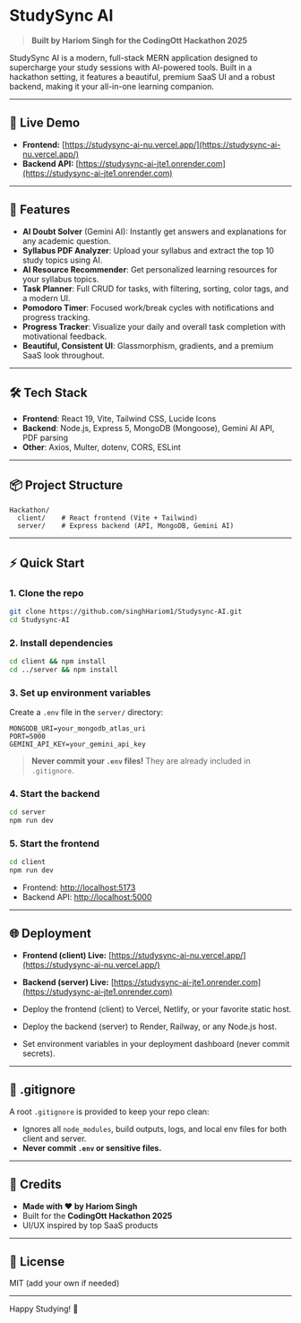 # StudySync AI

> **Built by Hariom Singh for the CodingOtt Hackathon 2025**

StudySync AI is a modern, full-stack MERN application designed to supercharge your study sessions with AI-powered tools. Built in a hackathon setting, it features a beautiful, premium SaaS UI and a robust backend, making it your all-in-one learning companion.

---

## 🚀 Live Demo
- **Frontend:** [https://studysync-ai-nu.vercel.app/](https://studysync-ai-nu.vercel.app/)
- **Backend API:** [https://studysync-ai-jte1.onrender.com](https://studysync-ai-jte1.onrender.com)

---

## 🚀 Features

- **AI Doubt Solver** (Gemini AI): Instantly get answers and explanations for any academic question.
- **Syllabus PDF Analyzer**: Upload your syllabus and extract the top 10 study topics using AI.
- **AI Resource Recommender**: Get personalized learning resources for your syllabus topics.
- **Task Planner**: Full CRUD for tasks, with filtering, sorting, color tags, and a modern UI.
- **Pomodoro Timer**: Focused work/break cycles with notifications and progress tracking.
- **Progress Tracker**: Visualize your daily and overall task completion with motivational feedback.
- **Beautiful, Consistent UI**: Glassmorphism, gradients, and a premium SaaS look throughout.

---

## 🛠️ Tech Stack

- **Frontend**: React 19, Vite, Tailwind CSS, Lucide Icons
- **Backend**: Node.js, Express 5, MongoDB (Mongoose), Gemini AI API, PDF parsing
- **Other**: Axios, Multer, dotenv, CORS, ESLint

---

## 📦 Project Structure

```
Hackathon/
  client/    # React frontend (Vite + Tailwind)
  server/    # Express backend (API, MongoDB, Gemini AI)
```

---

## ⚡ Quick Start

### 1. Clone the repo
```bash
git clone https://github.com/singhHariom1/Studysync-AI.git
cd Studysync-AI
```

### 2. Install dependencies
```bash
cd client && npm install
cd ../server && npm install
```

### 3. Set up environment variables
Create a `.env` file in the `server/` directory:
```env
MONGODB_URI=your_mongodb_atlas_uri
PORT=5000
GEMINI_API_KEY=your_gemini_api_key
```

> **Never commit your `.env` files!** They are already included in `.gitignore`.

### 4. Start the backend
```bash
cd server
npm run dev
```

### 5. Start the frontend
```bash
cd client
npm run dev
```

- Frontend: [http://localhost:5173](http://localhost:5173)
- Backend API: [http://localhost:5000](http://localhost:5000)

---

## 🌐 Deployment
- **Frontend (client) Live:** [https://studysync-ai-nu.vercel.app/](https://studysync-ai-nu.vercel.app/)
- **Backend (server) Live:** [https://studysync-ai-jte1.onrender.com](https://studysync-ai-jte1.onrender.com)

- Deploy the frontend (client) to Vercel, Netlify, or your favorite static host.
- Deploy the backend (server) to Render, Railway, or any Node.js host.
- Set environment variables in your deployment dashboard (never commit secrets).

---

## 📝 .gitignore
A root `.gitignore` is provided to keep your repo clean:
- Ignores all `node_modules`, build outputs, logs, and local env files for both client and server.
- **Never commit `.env` or sensitive files.**

---

## 🙏 Credits
- **Made with ❤️ by Hariom Singh**
- Built for the **CodingOtt Hackathon 2025**
- UI/UX inspired by top SaaS products

---

## 📣 License
MIT (add your own if needed)

---

Happy Studying! 🚀 